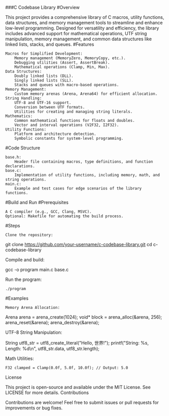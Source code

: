 ###C Codebase Library
#Overview

This project provides a comprehensive library of C macros, utility functions, data structures, and memory management tools to streamline and enhance low-level programming. Designed for versatility and efficiency, the library includes advanced support for mathematical operations, UTF string manipulation, memory management, and common data structures like linked lists, stacks, and queues.
#Features

    Macros for Simplified Development:
        Memory management (MemoryZero, MemoryCopy, etc.).
        Debugging utilities (Assert, AssertBreak).
        Mathematical operations (Clamp, Min, Max).
    Data Structures:
        Doubly linked lists (DLL).
        Singly linked lists (SLL).
        Stacks and queues with macro-based operations.
    Memory Management:
        Custom memory arenas (Arena, Arena64) for efficient allocation.
    String Handling:
        UTF-8 and UTF-16 support.
        Conversion between UTF formats.
        Utilities for creating and managing string literals.
    Mathematics:
        Common mathematical functions for floats and doubles.
        Vector and interval operations (V2F32, I2F32).
    Utility Functions:
        Platform and architecture detection.
        Symbolic constants for system-level programming.

#Code Structure

    base.h:
        Header file containing macros, type definitions, and function declarations.
    base.c:
        Implementation of utility functions, including memory, math, and string operations.
    main.c:
        Example and test cases for edge scenarios of the library functions.

#Build and Run 
#Prerequisites

    A C compiler (e.g., GCC, Clang, MSVC).
    Optional: Makefile for automating the build process.

#Steps

    Clone the repository:

git clone https://github.com/your-username/c-codebase-library.git
cd c-codebase-library

Compile and build:

gcc -o program main.c base.c

Run the program:

    ./program

#Examples

    Memory Arena Allocation:

Arena arena = arena_create(1024);
void* block = arena_alloc(&arena, 256);
arena_reset(&arena);
arena_destroy(&arena);

UTF-8 String Manipulation:

String utf8_str = utf8_create_literal("Hello, 世界!");
printf("String: %s, Length: %d\n", utf8_str.data, utf8_str.length);

Math Utilities:

    F32 clamped = Clamp(0.0f, 5.0f, 10.0f); // Output: 5.0

License

This project is open-source and available under the MIT License. See LICENSE for more details.
Contributions

Contributions are welcome! Feel free to submit issues or pull requests for improvements or bug fixes.
